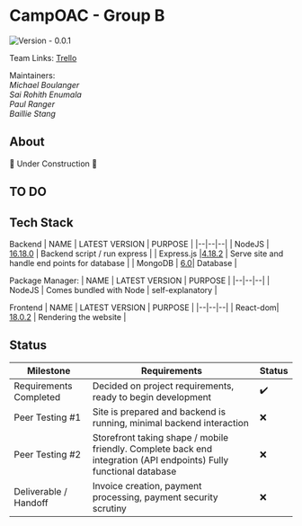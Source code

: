 # CampOAC - Group B 
![Version - 0.0.1](https://img.shields.io/badge/version-pending-lightgrey?style=for-the-badge)

Team Links:
[Trello](https://trello.com/b/cUsANV8U/cosc-499-camp-oac-b)

Maintainers: <br />
*Michael Boulanger <br />
Sai Rohith Enumala <br />
Paul Ranger <br />
Baillie Stang*

## About
 🚧 Under Construction 🚧

## TO DO

## Tech Stack

Backend
| NAME | LATEST VERSION | PURPOSE |
|--|--|--|
| NodeJS | [16.18.0](https://nodejs.org/en/) | Backend script / run express |
| Express.js |[4.18.2](https://www.npmjs.com/package/express) | Serve site and handle end points for database |
| MongoDB | [6.0](https://www.mongodb.com/)| Database |

Package Manager:
| NAME | LATEST VERSION | PURPOSE |
|--|--|--|
| NodeJS | Comes bundled with Node | self-explanatory |

Frontend
| NAME | LATEST VERSION | PURPOSE |
|--|--|--|
| React-dom| [18.0.2](https://www.npmjs.com/package/react-dom) | Rendering the website |

## Status
| Milestone | Requirements | Status|
|--|--|--|
| Requirements Completed | Decided on project requirements, ready to begin development | ✔️|
| Peer Testing #1 | Site is prepared and backend is running, minimal backend interaction | ❌|
| Peer Testing #2 | Storefront taking shape / mobile friendly. Complete back end integration (API endpoints) Fully functional database | ❌|
| Deliverable / Handoff | Invoice creation, payment processing, payment security scrutiny| ❌|

